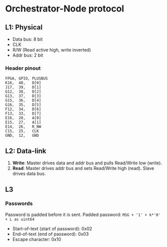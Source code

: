 # Orchestrator-Node protocol

## L1: Physical

- Data bus: 8 bit
- CLK
- R/W (Read active high, write inverted)
- Addr bus: 2 bit

### Header pinout
```
FPGA, GPIO, PLUSBUS
K16,  40,   D[0]
J17,  39,   D[1]
G12,  38,   D[2]
G13,  37,   D[3]
G15,  36,   D[4]
G16,  35,   D[5]
F12,  34,   D[6]
F13,  33,   D[7]
E16,  28,   A[0]
E15,  27,   A[1]
E14,  26,   R_NW
C15,  25,   CLK
GND,  12,   GND
```

## L2: Data-link

1. **Write**: Master drives data and addr bus and pulls Read/Write low (write).
2. **Read**: Master drives addr bus and sets Read/Write high (read). Slave drives data bus.

## L3

### Passwords
Password is padded before it is sent.
Padded password: `MSG + '1' + k*'0' + L as uint64`

- Start-of-text (start of password): 0x02
- End-of-text (end of password): 0x03
- Escape character: 0x10

